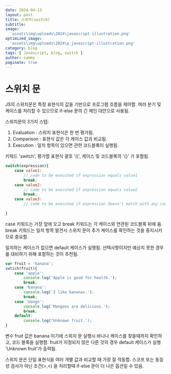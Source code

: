 ```yaml
---
date: 2024-04-13
layout: post
title: 스위치(switch)
subtitle:  
image: 
  'assets\img\uploads\2024\javascript-illustration.png'
optimized_image:    
  'assets\img\uploads\2024\p_javascript-illustration.png'
category: blog
tags: [ Javascript, blog, switch ]
author: sammy
paginate: true
---
```

# 스위치 문
JS의 스위치문은 특정 표현식의 값을 기반으로 프로그램 흐름을 제어함. 여러 분기 및 케이스를 처리할 수 있으므로 if-else 문의 긴 체인 대안으로 사용됨. 

스위치문의 3가지 스텝:
1. Evaluation : 스위치 표현식은 한 번 평가됨.
2. Comparison : 표현식 값은 각 케이스 값과 비교됨.
3. Execution : 일치 항목이 있으면 관련 코드블록이 실행됨.

키워드 'switch', 평가할 표현식 괄호 '()', 케이스 및 코드블록의 '{}' 가 포함됨.

```js
switch(expression){
    case value1:
        // code to be executed if expression equals value1
        break;
    case value2:
        // code to be executed if expression equals value2
        break;
    case value3:
        // code to be executed if expression doesn't match with any cases
        
}
```
case 키워드는 가장 앞에 오고 break 키워드는 각 케이스와 연관된 코드블록 뒤에 옴. break 키워드는 일치 항목 발견시 스위치 문이 추가 케이스를 확인하는 것을 중지시키므로 중요함.

일치하는 케이스가 없으면 default 케이스가 실행됨.
선택사항이지만 예상치 못한 경우를 대비하기 위해 포함하는 것이 추천됨.

```js
var fruit = 'banana';
swtich(fruit){
    case 'apple':
        console.log('Apple is good for health.');
        break;
    case 'banana':
        console.log('I like bananas.');
        break;
    case 'mango':
        console.log('Mangoes are delicious.');
        break;
    default:
        console.log("Unknown fruit.');
}
```
변수 fruit 값은 banana 이기에 스위치 문 실행시 바나나 케이스를 찾을때까지 확인하고, 코드 블록을 실행함. fruit가 지정되지 않은 다른 것의 경우 default 케이스가 실행 'Unknown fruit'가 출력됨.

스위치 문은 단일 표현식을 여러 개별 값과 비교할 때 가장 잘 작동함. 스코프 또는 동등성 검사가 아닌 조건(>,<) 을 처리할때 if-else 문이 더 나은 옵션일 수 있음.
